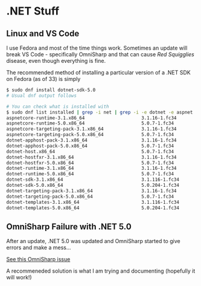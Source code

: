 # .NET Stuff

## Linux and VS Code

I use Fedora and most of the time things work. Sometimes an update will break VS Code - specifically OmniSharp and that can cause _Red Squigglies_ disease, even though everything is fine.

The recommended method of installing a particular version of a .NET SDK on Fedora (as of 33) is simply

```bash
$ sudo dnf install dotnet-sdk-5.0
# Usual dnf output follows

# You can check what is installed with
$ sudo dnf list installed | grep -i net | grep -i -e dotnet -e aspnet
aspnetcore-runtime-3.1.x86_64                     3.1.16-1.fc34                        @updates              
aspnetcore-runtime-5.0.x86_64                     5.0.7-1.fc34                         @updates              
aspnetcore-targeting-pack-3.1.x86_64              3.1.16-1.fc34                        @updates              
aspnetcore-targeting-pack-5.0.x86_64              5.0.7-1.fc34                         @updates              
dotnet-apphost-pack-3.1.x86_64                    3.1.16-1.fc34                        @updates              
dotnet-apphost-pack-5.0.x86_64                    5.0.7-1.fc34                         @updates              
dotnet-host.x86_64                                5.0.7-1.fc34                         @updates              
dotnet-hostfxr-3.1.x86_64                         3.1.16-1.fc34                        @updates              
dotnet-hostfxr-5.0.x86_64                         5.0.7-1.fc34                         @updates              
dotnet-runtime-3.1.x86_64                         3.1.16-1.fc34                        @updates              
dotnet-runtime-5.0.x86_64                         5.0.7-1.fc34                         @updates              
dotnet-sdk-3.1.x86_64                             3.1.116-1.fc34                       @updates              
dotnet-sdk-5.0.x86_64                             5.0.204-1.fc34                       @updates              
dotnet-targeting-pack-3.1.x86_64                  3.1.16-1.fc34                        @updates              
dotnet-targeting-pack-5.0.x86_64                  5.0.7-1.fc34                         @updates              
dotnet-templates-3.1.x86_64                       3.1.116-1.fc34                       @updates              
dotnet-templates-5.0.x86_64                       5.0.204-1.fc34                       @updates              

```

## OmniSharp Failure with .NET 5.0

After an update, .NET 5.0 was updated and OmniSharp started to give errors and make a mess...

[See this OmniSharp issue](https://github.com/OmniSharp/omnisharp-vscode/issues/4360)

A recommeneded solution is what I am trying and documenting (hopefully it will work!)

```
```

